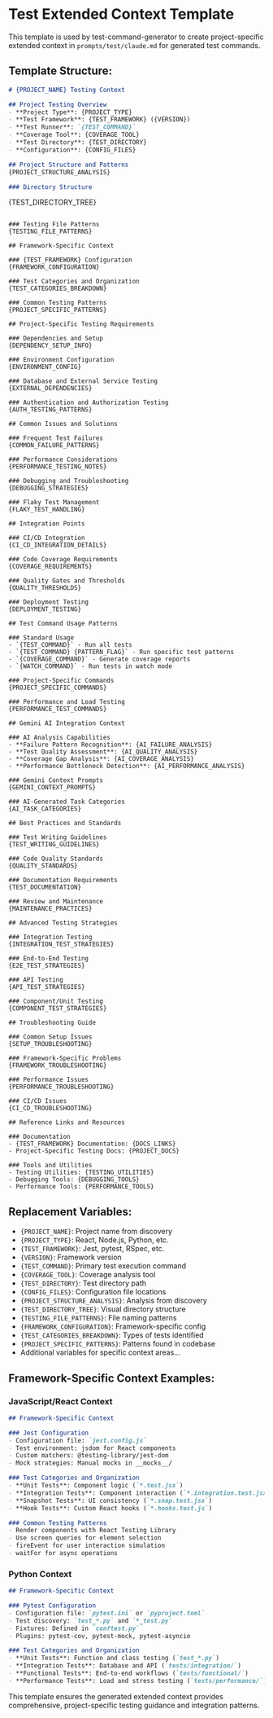 # Test Extended Context Template

This template is used by test-command-generator to create project-specific extended context in `prompts/test/claude.md` for generated test commands.

## Template Structure:

```markdown
# {PROJECT_NAME} Testing Context

## Project Testing Overview
- **Project Type**: {PROJECT_TYPE}
- **Test Framework**: {TEST_FRAMEWORK} ({VERSION})
- **Test Runner**: `{TEST_COMMAND}`
- **Coverage Tool**: {COVERAGE_TOOL}
- **Test Directory**: {TEST_DIRECTORY}
- **Configuration**: {CONFIG_FILES}

## Project Structure and Patterns
{PROJECT_STRUCTURE_ANALYSIS}

### Directory Structure
```
{TEST_DIRECTORY_TREE}
```

### Testing File Patterns
{TESTING_FILE_PATTERNS}

## Framework-Specific Context

### {TEST_FRAMEWORK} Configuration
{FRAMEWORK_CONFIGURATION}

### Test Categories and Organization
{TEST_CATEGORIES_BREAKDOWN}

### Common Testing Patterns
{PROJECT_SPECIFIC_PATTERNS}

## Project-Specific Testing Requirements

### Dependencies and Setup
{DEPENDENCY_SETUP_INFO}

### Environment Configuration
{ENVIRONMENT_CONFIG}

### Database and External Service Testing
{EXTERNAL_DEPENDENCIES}

### Authentication and Authorization Testing
{AUTH_TESTING_PATTERNS}

## Common Issues and Solutions

### Frequent Test Failures
{COMMON_FAILURE_PATTERNS}

### Performance Considerations
{PERFORMANCE_TESTING_NOTES}

### Debugging and Troubleshooting
{DEBUGGING_STRATEGIES}

### Flaky Test Management
{FLAKY_TEST_HANDLING}

## Integration Points

### CI/CD Integration
{CI_CD_INTEGRATION_DETAILS}

### Code Coverage Requirements
{COVERAGE_REQUIREMENTS}

### Quality Gates and Thresholds
{QUALITY_THRESHOLDS}

### Deployment Testing
{DEPLOYMENT_TESTING}

## Test Command Usage Patterns

### Standard Usage
- `{TEST_COMMAND}` - Run all tests
- `{TEST_COMMAND} {PATTERN_FLAG}` - Run specific test patterns
- `{COVERAGE_COMMAND}` - Generate coverage reports
- `{WATCH_COMMAND}` - Run tests in watch mode

### Project-Specific Commands
{PROJECT_SPECIFIC_COMMANDS}

### Performance and Load Testing
{PERFORMANCE_TEST_COMMANDS}

## Gemini AI Integration Context

### AI Analysis Capabilities
- **Failure Pattern Recognition**: {AI_FAILURE_ANALYSIS}
- **Test Quality Assessment**: {AI_QUALITY_ANALYSIS}
- **Coverage Gap Analysis**: {AI_COVERAGE_ANALYSIS}
- **Performance Bottleneck Detection**: {AI_PERFORMANCE_ANALYSIS}

### Gemini Context Prompts
{GEMINI_CONTEXT_PROMPTS}

### AI-Generated Task Categories
{AI_TASK_CATEGORIES}

## Best Practices and Standards

### Test Writing Guidelines
{TEST_WRITING_GUIDELINES}

### Code Quality Standards
{QUALITY_STANDARDS}

### Documentation Requirements
{TEST_DOCUMENTATION}

### Review and Maintenance
{MAINTENANCE_PRACTICES}

## Advanced Testing Strategies

### Integration Testing
{INTEGRATION_TEST_STRATEGIES}

### End-to-End Testing
{E2E_TEST_STRATEGIES}

### API Testing
{API_TEST_STRATEGIES}

### Component/Unit Testing
{COMPONENT_TEST_STRATEGIES}

## Troubleshooting Guide

### Common Setup Issues
{SETUP_TROUBLESHOOTING}

### Framework-Specific Problems
{FRAMEWORK_TROUBLESHOOTING}

### Performance Issues
{PERFORMANCE_TROUBLESHOOTING}

### CI/CD Issues
{CI_CD_TROUBLESHOOTING}

## Reference Links and Resources

### Documentation
- {TEST_FRAMEWORK} Documentation: {DOCS_LINKS}
- Project-Specific Testing Docs: {PROJECT_DOCS}

### Tools and Utilities
- Testing Utilities: {TESTING_UTILITIES}
- Debugging Tools: {DEBUGGING_TOOLS}
- Performance Tools: {PERFORMANCE_TOOLS}
```

## Replacement Variables:

- `{PROJECT_NAME}`: Project name from discovery
- `{PROJECT_TYPE}`: React, Node.js, Python, etc.
- `{TEST_FRAMEWORK}`: Jest, pytest, RSpec, etc.
- `{VERSION}`: Framework version
- `{TEST_COMMAND}`: Primary test execution command
- `{COVERAGE_TOOL}`: Coverage analysis tool
- `{TEST_DIRECTORY}`: Test directory path
- `{CONFIG_FILES}`: Configuration file locations
- `{PROJECT_STRUCTURE_ANALYSIS}`: Analysis from discovery
- `{TEST_DIRECTORY_TREE}`: Visual directory structure
- `{TESTING_FILE_PATTERNS}`: File naming patterns
- `{FRAMEWORK_CONFIGURATION}`: Framework-specific config
- `{TEST_CATEGORIES_BREAKDOWN}`: Types of tests identified
- `{PROJECT_SPECIFIC_PATTERNS}`: Patterns found in codebase
- Additional variables for specific context areas...

## Framework-Specific Context Examples:

### JavaScript/React Context
```markdown
## Framework-Specific Context

### Jest Configuration
- Configuration file: `jest.config.js`
- Test environment: jsdom for React components
- Custom matchers: @testing-library/jest-dom
- Mock strategies: Manual mocks in __mocks__/

### Test Categories and Organization
- **Unit Tests**: Component logic (`*.test.jsx`)
- **Integration Tests**: Component interaction (`*.integration.test.jsx`)
- **Snapshot Tests**: UI consistency (`*.snap.test.jsx`)
- **Hook Tests**: Custom React hooks (`*.hooks.test.js`)

### Common Testing Patterns
- Render components with React Testing Library
- Use screen queries for element selection
- fireEvent for user interaction simulation
- waitFor for async operations
```

### Python Context
```markdown
## Framework-Specific Context

### Pytest Configuration
- Configuration file: `pytest.ini` or `pyproject.toml`
- Test discovery: `test_*.py` and `*_test.py`
- Fixtures: Defined in `conftest.py`
- Plugins: pytest-cov, pytest-mock, pytest-asyncio

### Test Categories and Organization
- **Unit Tests**: Function and class testing (`test_*.py`)
- **Integration Tests**: Database and API (`tests/integration/`)
- **Functional Tests**: End-to-end workflows (`tests/functional/`)
- **Performance Tests**: Load and stress testing (`tests/performance/`)
```

This template ensures the generated extended context provides comprehensive, project-specific testing guidance and integration patterns.